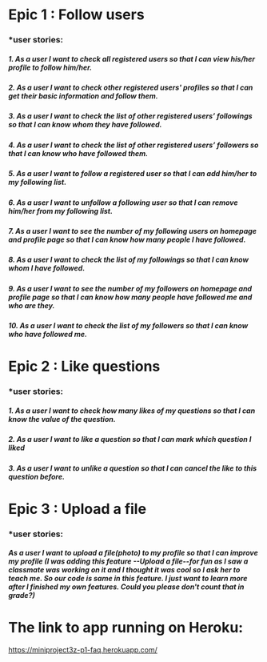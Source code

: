 

# Epic 1 : Follow users
    
<h3> *user stories:
    
<h5>1. As a user I want to check all registered users so that I can view his/her profile to follow him/her.
<h5>2. As a user I want to check other registered users' profiles so that I can get their basic information and follow them.
<h5>3. As a user I want to check the list of other registered users’ followings so that I can know whom they have followed.
<h5>4. As a user I want to check the list of other registered users’ followers so that I can know who have followed them.
<h5>5. As a user I want to follow a registered user so that I can add him/her to my following list.
<h5>6. As a user I want to unfollow a following user so that I can remove him/her from my following list.
<h5>7. As a user I want to see the number of my following users on homepage and profile page so that I can know how many people I have followed.
<h5>8. As a user I want to check the list of my followings so that I can know whom I have followed.
<h5>9. As a user I want to see the number of my followers on homepage and profile page so that I can know how many people have followed me and who are they.
<h5>10. As a user I want to check the list of my followers so that I can know who have followed me.
    
# Epic 2 : Like questions

<h3> *user stories:
    
<h5>1. As a user I want to check how many likes of my questions so that I can know the value of the question.
<h5>2. As a user I want to like a question so that I can mark which question I liked
<h5>3. As a user I want to unlike a question so that I can cancel the like to this question before.
 

# Epic 3 : Upload a file
 
<h3> *user stories:

<h5>As a user I want to upload a file(photo) to my profile so that I can improve my profile
    (I was adding this feature --Upload a file--for fun as I saw a classmate was working on it and I thought it was cool so I ask her to teach me. So our code is same in this feature. I just want to learn more after I finished my own features. Could you please don't count that in grade?)
 
 
 # The link to app running on Heroku:
 https://miniproject3z-p1-faq.herokuapp.com/
 
